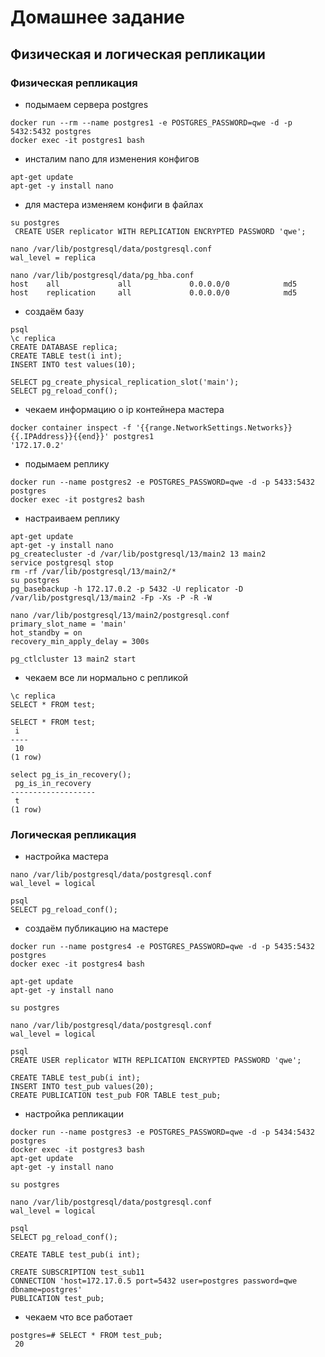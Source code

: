 # Домашнее задание
## Физическая и логическая репликации

### Физическая репликация
- подымаем сервера postgres

```
docker run --rm --name postgres1 -e POSTGRES_PASSWORD=qwe -d -p 5432:5432 postgres
docker exec -it postgres1 bash
```

- инсталим nano для изменения конфигов

```
apt-get update
apt-get -y install nano
```

- для мастера изменяем конфиги в файлах

```
su postgres
 CREATE USER replicator WITH REPLICATION ENCRYPTED PASSWORD 'qwe';

nano /var/lib/postgresql/data/postgresql.conf
wal_level = replica

nano /var/lib/postgresql/data/pg_hba.conf
host    all             all             0.0.0.0/0            md5
host    replication     all             0.0.0.0/0            md5
```

- создаём базу

```
psql
\c replica
CREATE DATABASE replica;
CREATE TABLE test(i int);
INSERT INTO test values(10);

SELECT pg_create_physical_replication_slot('main');
SELECT pg_reload_conf();
```

- чекаем информацию о ip контейнера мастера

```
docker container inspect -f '{{range.NetworkSettings.Networks}}{{.IPAddress}}{{end}}' postgres1
'172.17.0.2'
```

- подымаем реплику

```
docker run --name postgres2 -e POSTGRES_PASSWORD=qwe -d -p 5433:5432 postgres
docker exec -it postgres2 bash
```

- настраиваем реплику

```
apt-get update
apt-get -y install nano
pg_createcluster -d /var/lib/postgresql/13/main2 13 main2
service postgresql stop
rm -rf /var/lib/postgresql/13/main2/*
su postgres
pg_basebackup -h 172.17.0.2 -p 5432 -U replicator -D /var/lib/postgresql/13/main2 -Fp -Xs -P -R -W

nano /var/lib/postgresql/13/main2/postgresql.conf
primary_slot_name = 'main'
hot_standby = on
recovery_min_apply_delay = 300s

pg_ctlcluster 13 main2 start
```

- чекаем все ли нормально с репликой

```
\c replica
SELECT * FROM test;

SELECT * FROM test;
 i
----
 10
(1 row)

select pg_is_in_recovery();
 pg_is_in_recovery
-------------------
 t
(1 row)
```


### Логическая репликация
- настройка мастера

```
nano /var/lib/postgresql/data/postgresql.conf
wal_level = logical

psql
SELECT pg_reload_conf();
```

- создаём публикацию на мастере

```
docker run --name postgres4 -e POSTGRES_PASSWORD=qwe -d -p 5435:5432 postgres
docker exec -it postgres4 bash

apt-get update
apt-get -y install nano

su postgres

nano /var/lib/postgresql/data/postgresql.conf
wal_level = logical

psql
CREATE USER replicator WITH REPLICATION ENCRYPTED PASSWORD 'qwe';

CREATE TABLE test_pub(i int);
INSERT INTO test_pub values(20);
CREATE PUBLICATION test_pub FOR TABLE test_pub;
```

- настройка репликации

```
docker run --name postgres3 -e POSTGRES_PASSWORD=qwe -d -p 5434:5432 postgres
docker exec -it postgres3 bash
apt-get update
apt-get -y install nano

su postgres

nano /var/lib/postgresql/data/postgresql.conf
wal_level = logical

psql
SELECT pg_reload_conf();

CREATE TABLE test_pub(i int);

CREATE SUBSCRIPTION test_sub11
CONNECTION 'host=172.17.0.5 port=5432 user=postgres password=qwe dbname=postgres' 
PUBLICATION test_pub;
```

- чекаем что все работает

```
postgres=# SELECT * FROM test_pub;
 20
```
